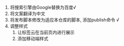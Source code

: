 1.  将搜索引擎由Google替换为百度√
2.  将文案翻译为中文
3.  将发布脚本修改为适应本仓库的脚本, 添加publish命令 √
4.  调整样式
    1.  让标签云在当前页内进行展示
    2.  添加移动端样式